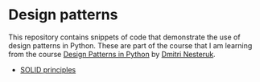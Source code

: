 # Design patterns

This repository contains snippets of code that demonstrate the use of design patterns in Python.
These are part of the course that I am learning from the course [Design Patterns in Python](https://www.udemy.com/course/design-patterns-python/) by [Dmitri Nesteruk](https://www.udemy.com/user/dmitrinesteruk/).

- [SOLID principles](./SOLID/)

